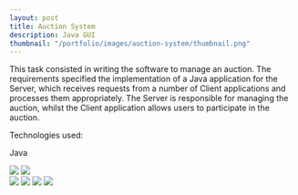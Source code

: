 ```yaml
---
layout: post
title: Auction System
description: Java GUI
thumbnail: "/portfolio/images/auction-system/thumbnail.png"
---
```


This task consisted in writing the software to manage an auction. The requirements specified the implementation of a Java application for the Server, which receives requests from a number of Client applications and processes them appropriately. The Server is responsible for managing the auction, whilst the Client application allows users to participate in the auction.

Technologies used:

<p class="message">
  Java
</p>

<div class="separator"></div>

<div class="img-row">
    <img src="{{ site.baseurl }}portfolio/images/auction-system/1.png" class="post-img">
    <img src="{{ site.baseurl }}portfolio/images/auction-system/2.png" class="post-img">
</div>

<img src="{{ site.baseurl }}portfolio/images/auction-system/3.png" class="post-img">
<img src="{{ site.baseurl }}portfolio/images/auction-system/4.png" class="post-img">
<img src="{{ site.baseurl }}portfolio/images/auction-system/5.png" class="post-img">
<img src="{{ site.baseurl }}portfolio/images/auction-system/6.png" class="post-img">